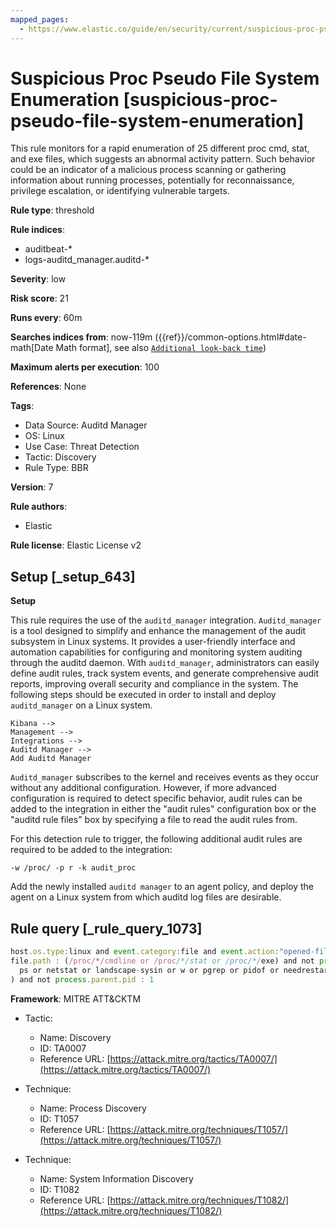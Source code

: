 ```yaml
---
mapped_pages:
  - https://www.elastic.co/guide/en/security/current/suspicious-proc-pseudo-file-system-enumeration.html
---
```


# Suspicious Proc Pseudo File System Enumeration [suspicious-proc-pseudo-file-system-enumeration]

This rule monitors for a rapid enumeration of 25 different proc cmd, stat, and exe files, which suggests an abnormal activity pattern. Such behavior could be an indicator of a malicious process scanning or gathering information about running processes, potentially for reconnaissance, privilege escalation, or identifying vulnerable targets.

**Rule type**: threshold

**Rule indices**:

* auditbeat-*
* logs-auditd_manager.auditd-*

**Severity**: low

**Risk score**: 21

**Runs every**: 60m

**Searches indices from**: now-119m ({{ref}}/common-options.html#date-math[Date Math format], see also [`Additional look-back time`](docs-content://solutions/security/detect-and-alert/create-detection-rule.md#rule-schedule))

**Maximum alerts per execution**: 100

**References**: None

**Tags**:

* Data Source: Auditd Manager
* OS: Linux
* Use Case: Threat Detection
* Tactic: Discovery
* Rule Type: BBR

**Version**: 7

**Rule authors**:

* Elastic

**Rule license**: Elastic License v2

## Setup [_setup_643]

**Setup**

This rule requires the use of the `auditd_manager` integration. `Auditd_manager` is a tool designed to simplify and enhance the management of the audit subsystem in Linux systems. It provides a user-friendly interface and automation capabilities for configuring and monitoring system auditing through the auditd daemon. With `auditd_manager`, administrators can easily define audit rules, track system events, and generate comprehensive audit reports, improving overall security and compliance in the system. The following steps should be executed in order to install and deploy `auditd_manager` on a Linux system.

```
Kibana -->
Management -->
Integrations -->
Auditd Manager -->
Add Auditd Manager
```

`Auditd_manager` subscribes to the kernel and receives events as they occur without any additional configuration. However, if more advanced configuration is required to detect specific behavior, audit rules can be added to the integration in either the "audit rules" configuration box or the "auditd rule files" box by specifying a file to read the audit rules from.

For this detection rule to trigger, the following additional audit rules are required to be added to the integration:

```
-w /proc/ -p r -k audit_proc
```

Add the newly installed `auditd manager` to an agent policy, and deploy the agent on a Linux system from which auditd log files are desirable.


## Rule query [_rule_query_1073]

```js
host.os.type:linux and event.category:file and event.action:"opened-file" and
file.path : (/proc/*/cmdline or /proc/*/stat or /proc/*/exe) and not process.name : (
  ps or netstat or landscape-sysin or w or pgrep or pidof or needrestart or apparmor_status
) and not process.parent.pid : 1
```

**Framework**: MITRE ATT&CKTM

* Tactic:

    * Name: Discovery
    * ID: TA0007
    * Reference URL: [https://attack.mitre.org/tactics/TA0007/](https://attack.mitre.org/tactics/TA0007/)

* Technique:

    * Name: Process Discovery
    * ID: T1057
    * Reference URL: [https://attack.mitre.org/techniques/T1057/](https://attack.mitre.org/techniques/T1057/)

* Technique:

    * Name: System Information Discovery
    * ID: T1082
    * Reference URL: [https://attack.mitre.org/techniques/T1082/](https://attack.mitre.org/techniques/T1082/)



